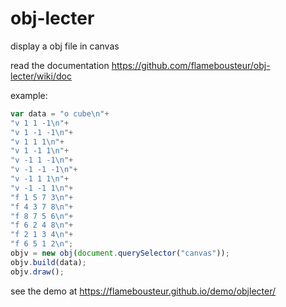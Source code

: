 # obj-lecter

display a obj file in canvas

read the documentation https://github.com/flamebousteur/obj-lecter/wiki/doc

example:
```js
var data = "o cube\n"+
"v 1 1 -1\n"+
"v 1 -1 -1\n"+
"v 1 1 1\n"+
"v 1 -1 1\n"+
"v -1 1 -1\n"+
"v -1 -1 -1\n"+
"v -1 1 1\n"+
"v -1 -1 1\n"+
"f 1 5 7 3\n"+
"f 4 3 7 8\n"+
"f 8 7 5 6\n"+
"f 6 2 4 8\n"+
"f 2 1 3 4\n"+
"f 6 5 1 2\n";
objv = new obj(document.querySelector("canvas"));
objv.build(data);
objv.draw();
```

see the demo at https://flamebousteur.github.io/demo/objlecter/
